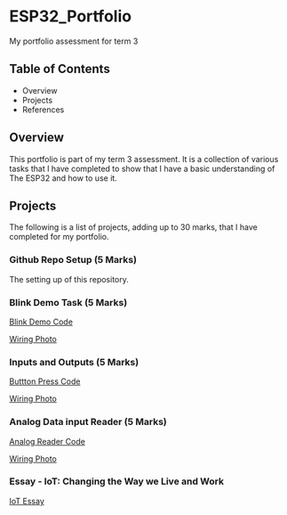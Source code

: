 # ESP32_Portfolio
My portfolio assessment for term 3

## Table of Contents

- Overview
- Projects
- References

## Overview

This portfolio is part of my term 3 assessment. It is a collection of various tasks that I have completed to show that I have a basic understanding of The ESP32 and how to use it.

## Projects

The following is a list of projects, adding up to 30 marks, that I have completed for my portfolio.

### Github Repo Setup (5 Marks)

The setting up of this repository.

### Blink Demo Task (5 Marks)
[Blink Demo Code](Blink_Demo.ino)

[Wiring Photo](Blink_demo_Wiringphoto.jpg)

### Inputs and Outputs (5 Marks)

[Buttton Press Code](Button_press.ino)

[Wiring Photo](Button_Press_wiringphoto.jpg)

### Analog Data input Reader (5 Marks)

[Analog Reader Code](Analog_Reader.ino)

[Wiring Photo](Analog_Reader_Wiringphoto.jpg)

### Essay - IoT: Changing the Way we Live and Work

[IoT Essay](IoT_Transforming_the_Way_We_Live_and_Work.pdf)




